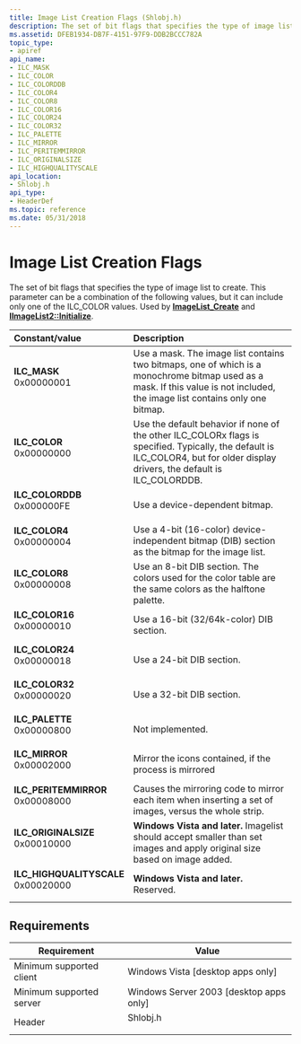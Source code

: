 ```yaml
---
title: Image List Creation Flags (Shlobj.h)
description: The set of bit flags that specifies the type of image list to create. This parameter can be a combination of the following values, but it can include only one of the ILC\_COLOR values. Used by ImageList\_Create and IImageList2 Initialize.
ms.assetid: DFEB1934-DB7F-4151-97F9-DDB2BCCC782A
topic_type:
- apiref
api_name:
- ILC_MASK
- ILC_COLOR
- ILC_COLORDDB
- ILC_COLOR4
- ILC_COLOR8
- ILC_COLOR16
- ILC_COLOR24
- ILC_COLOR32
- ILC_PALETTE
- ILC_MIRROR
- ILC_PERITEMMIRROR
- ILC_ORIGINALSIZE
- ILC_HIGHQUALITYSCALE
api_location:
- Shlobj.h
api_type:
- HeaderDef
ms.topic: reference
ms.date: 05/31/2018
---
```


# Image List Creation Flags

The set of bit flags that specifies the type of image list to create. This parameter can be a combination of the following values, but it can include only one of the ILC\_COLOR values. Used by [**ImageList\_Create**](/windows/desktop/api/Commctrl/nf-commctrl-imagelist_create) and [**IImageList2::Initialize**](/windows/desktop/api/Commoncontrols/nf-commoncontrols-iimagelist2-initialize).



| Constant/value                                                                                                                                                                                                                                     | Description                                                                                                                                                                                  |
|:---------------------------------------------------------------------------------------------------------------------------------------------------------------------------------------------------------------------------------------------------|:---------------------------------------------------------------------------------------------------------------------------------------------------------------------------------------------|
| <span id="ILC_MASK"></span><span id="ilc_mask"></span><dl> <dt>**ILC\_MASK**</dt> <dt>0x00000001</dt> </dl>                                     | Use a mask. The image list contains two bitmaps, one of which is a monochrome bitmap used as a mask. If this value is not included, the image list contains only one bitmap.<br/>      |
| <span id="ILC_COLOR"></span><span id="ilc_color"></span><dl> <dt>**ILC\_COLOR**</dt> <dt>0x00000000</dt> </dl>                                  | Use the default behavior if none of the other ILC\_COLORx flags is specified. Typically, the default is ILC\_COLOR4, but for older display drivers, the default is ILC\_COLORDDB.<br/> |
| <span id="ILC_COLORDDB"></span><span id="ilc_colorddb"></span><dl> <dt>**ILC\_COLORDDB**</dt> <dt>0x000000FE</dt> </dl>                         | Use a device-dependent bitmap.<br/>                                                                                                                                                    |
| <span id="ILC_COLOR4"></span><span id="ilc_color4"></span><dl> <dt>**ILC\_COLOR4**</dt> <dt>0x00000004</dt> </dl>                               | Use a 4-bit (16-color) device-independent bitmap (DIB) section as the bitmap for the image list.<br/>                                                                                  |
| <span id="ILC_COLOR8"></span><span id="ilc_color8"></span><dl> <dt>**ILC\_COLOR8**</dt> <dt>0x00000008</dt> </dl>                               | Use an 8-bit DIB section. The colors used for the color table are the same colors as the halftone palette.<br/>                                                                        |
| <span id="ILC_COLOR16"></span><span id="ilc_color16"></span><dl> <dt>**ILC\_COLOR16**</dt> <dt>0x00000010</dt> </dl>                            | Use a 16-bit (32/64k-color) DIB section.<br/>                                                                                                                                          |
| <span id="ILC_COLOR24"></span><span id="ilc_color24"></span><dl> <dt>**ILC\_COLOR24**</dt> <dt>0x00000018</dt> </dl>                            | Use a 24-bit DIB section.<br/>                                                                                                                                                         |
| <span id="ILC_COLOR32"></span><span id="ilc_color32"></span><dl> <dt>**ILC\_COLOR32**</dt> <dt>0x00000020</dt> </dl>                            | Use a 32-bit DIB section.<br/>                                                                                                                                                         |
| <span id="ILC_PALETTE"></span><span id="ilc_palette"></span><dl> <dt>**ILC\_PALETTE**</dt> <dt>0x00000800</dt> </dl>                            | Not implemented.<br/>                                                                                                                                                                  |
| <span id="ILC_MIRROR"></span><span id="ilc_mirror"></span><dl> <dt>**ILC\_MIRROR**</dt> <dt>0x00002000</dt> </dl>                               | Mirror the icons contained, if the process is mirrored<br/>                                                                                                                            |
| <span id="ILC_PERITEMMIRROR"></span><span id="ilc_peritemmirror"></span><dl> <dt>**ILC\_PERITEMMIRROR**</dt> <dt>0x00008000</dt> </dl>          | Causes the mirroring code to mirror each item when inserting a set of images, versus the whole strip.<br/>                                                                             |
| <span id="ILC_ORIGINALSIZE"></span><span id="ilc_originalsize"></span><dl> <dt>**ILC\_ORIGINALSIZE**</dt> <dt>0x00010000</dt> </dl>             | **Windows Vista and later.** Imagelist should accept smaller than set images and apply original size based on image added.<br/>                                                        |
| <span id="ILC_HIGHQUALITYSCALE"></span><span id="ilc_highqualityscale"></span><dl> <dt>**ILC\_HIGHQUALITYSCALE**</dt> <dt>0x00020000</dt> </dl> | **Windows Vista and later.** Reserved.<br/>                                                                                                                                            |



## Requirements



| Requirement | Value |
|-------------------------------------|-------------------------------------------------------------------------------------|
| Minimum supported client<br/> | Windows Vista \[desktop apps only\]<br/>                                      |
| Minimum supported server<br/> | Windows Server 2003 \[desktop apps only\]<br/>                                |
| Header<br/>                   | <dl> <dt>Shlobj.h</dt> </dl> |



 

 





